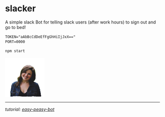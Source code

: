 # slacker

A simple slack Bot for telling slack users (after work hours) to sign out and go to bed!

```env
TOKEN="aAbBcCdDeEfFgGhHiIjJxX=="
PORT=0000
```

```sh
npm start
```

![Go Home!](avatar.gif)

---

_tutorial: [easy-peasy-bot](https://api.slack.com/tutorials/easy-peasy-bots)_
